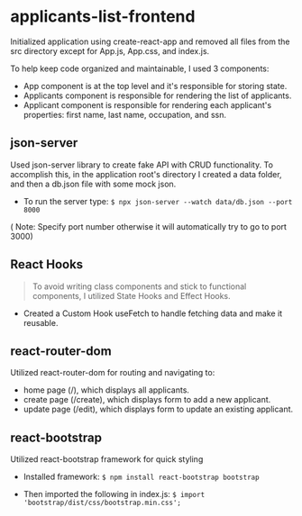 # applicants-list-frontend
Initialized application using create-react-app and removed all files from the src directory except for App.js, App.css, and index.js.

To help keep code organized and maintainable, I used 3 components:

- App component is at the top level and it's responsible for storing state.
- Applicants component is responsible for rendering the list of applicants.
- Applicant component is responsible for rendering each applicant's properties: first name, last name, occupation, and ssn.

## json-server
Used json-server library to create fake API with CRUD functionality. To accomplish this, in the application root's directory I created a data folder, and then a db.json file with some mock json.

- To run the server type: `$ npx json-server --watch data/db.json --port 8000`

( Note: Specify port number otherwise it will automatically try to go to port 3000)

## React Hooks
> To avoid writing class components and stick to functional components, I utilized State Hooks and Effect Hooks.

- Created a Custom Hook useFetch to handle fetching data and make it reusable.

## react-router-dom
Utilized react-router-dom for routing and navigating to:

- home page (/), which displays all applicants.
- create page (/create), which displays form to add a new applicant.
- update page (/edit), which displays form to update an existing applicant.

## react-bootstrap
Utilized react-bootstrap framework for quick styling

- Installed framework: `$ npm install react-bootstrap bootstrap`

- Then imported the following in index.js: `$ import 'bootstrap/dist/css/bootstrap.min.css';`


